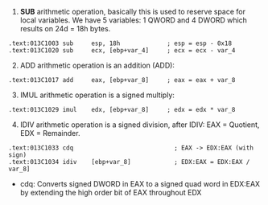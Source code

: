 1. **SUB** arithmetic operation, basically this is used to reserve space for local variables. We have 5 variables: 1 QWORD and 4 DWORD which results on 24d = 18h bytes.

```assembly
.text:013C1003 sub     esp, 18h             ; esp = esp - 0x18
.text:013C1020 sub     ecx, [ebp+var_4]     ; ecx = ecx - var_4
```

2. ADD arithmetic operation is an addition (ADD):
```
.text:013C1017 add     eax, [ebp+var_8]     ; eax = eax + var_8
```

3. IMUL arithmetic operation is a signed multiply:
```assembly
.text:013C1029 imul    edx, [ebp+var_8]     ; edx = edx * var_8
```

4. IDIV arithmetic operation is a signed division, after IDIV: EAX = Quotient, EDX = Remainder.

```assembly
.text:013C1033 cdq                            ; EAX -> EDX:EAX (with sign)
.text:013C1034 idiv    [ebp+var_8]            ; EDX:EAX = EDX:EAX / var_8] 
```
- cdq: Converts signed DWORD in EAX to a signed quad word in EDX:EAX by extending the high order bit of EAX throughout EDX